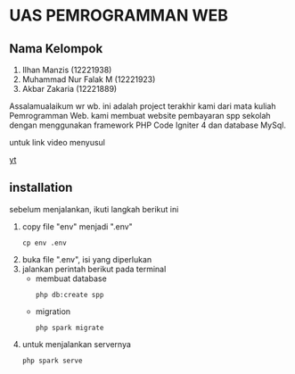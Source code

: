 # UAS PEMROGRAMMAN WEB

## Nama Kelompok
1. Ilhan Manzis (12221938)
2. Muhammad Nur Falak M (12221923)
3. Akbar Zakaria (12221889)

Assalamualaikum wr wb. ini adalah project terakhir kami dari mata kuliah Pemrogramman Web. kami membuat website pembayaran spp sekolah dengan menggunakan framework PHP Code Igniter 4 dan database MySql.

untuk link video menyusul 

[yt](https://youtube.com)



## installation
sebelum menjalankan, ikuti langkah berikut ini
1. copy file "env" menjadi ".env"
   ```
   cp env .env
2. buka file ".env", isi yang diperlukan
3. jalankan perintah berikut pada terminal
   - membuat database
     ```
     php db:create spp
   - migration
     ```
     php spark migrate

4. untuk menjalankan servernya
   ```
   php spark serve

